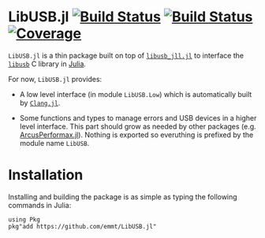 # LibUSB.jl [![Build Status](https://github.com/emmt/LibUSB.jl/actions/workflows/CI.yml/badge.svg?branch=main)](https://github.com/emmt/LibUSB.jl/actions/workflows/CI.yml?query=branch%3Amain) [![Build Status](https://ci.appveyor.com/api/projects/status/github/emmt/LibUSB.jl?svg=true)](https://ci.appveyor.com/project/emmt/LibUSB-jl) [![Coverage](https://codecov.io/gh/emmt/LibUSB.jl/branch/main/graph/badge.svg)](https://codecov.io/gh/emmt/LibUSB.jl)

`LibUSB.jl` is a thin package built on top of
[`libusb_jll.jl`](https://github.com/JuliaBinaryWrappers/libusb_jll.jl) to
interface the [`libusb`](https://libusb.info/) C library in
[Julia](https://julialang.org/).

For now, `LibUSB.jl` provides:

- A low level interface (in module `LibUSB.Low`) which is automatically built
  by [`Clang.jl`](https://github.com/JuliaInterop/Clang.jl).

- Some functions and types to manage errors and USB devices in a higher level
  interface.  This part should grow as needed by other packages
  (e.g. [ArcusPerformax.jl](https://github.com/emmt/ArcusPerformax.jl)).
  Nothing is exported so everuthing is prefixed by the module name `LibUSB`.


# Installation

Installing and building the package is as simple as typing the following
commands in Julia:

```{.jl}
using Pkg
pkg"add https://github.com/emmt/LibUSB.jl"
```
